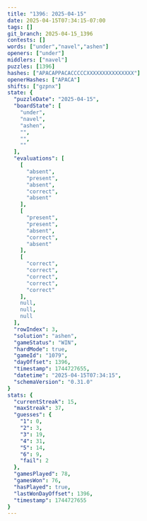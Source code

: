 ```yaml
---
title: "1396: 2025-04-15"
date: 2025-04-15T07:34:15-07:00
tags: []
git_branch: 2025-04-15_1396
contests: []
words: ["under","navel","ashen"]
openers: ["under"]
middlers: ["navel"]
puzzles: [1396]
hashes: ["APACAPPACACCCCCXXXXXXXXXXXXXXX"]
openerHashes: ["APACA"]
shifts: ["gzpnx"]
state: {
  "puzzleDate": "2025-04-15",
  "boardState": [
    "under",
    "navel",
    "ashen",
    "",
    "",
    ""
  ],
  "evaluations": [
    [
      "absent",
      "present",
      "absent",
      "correct",
      "absent"
    ],
    [
      "present",
      "present",
      "absent",
      "correct",
      "absent"
    ],
    [
      "correct",
      "correct",
      "correct",
      "correct",
      "correct"
    ],
    null,
    null,
    null
  ],
  "rowIndex": 3,
  "solution": "ashen",
  "gameStatus": "WIN",
  "hardMode": true,
  "gameId": "1079",
  "dayOffset": 1396,
  "timestamp": 1744727655,
  "datetime": "2025-04-15T07:34:15",
  "schemaVersion": "0.31.0"
}
stats: {
  "currentStreak": 15,
  "maxStreak": 37,
  "guesses": {
    "1": 0,
    "2": 3,
    "3": 19,
    "4": 31,
    "5": 14,
    "6": 9,
    "fail": 2
  },
  "gamesPlayed": 78,
  "gamesWon": 76,
  "hasPlayed": true,
  "lastWonDayOffset": 1396,
  "timestamp": 1744727655
}
---
```

<!-- more -->
